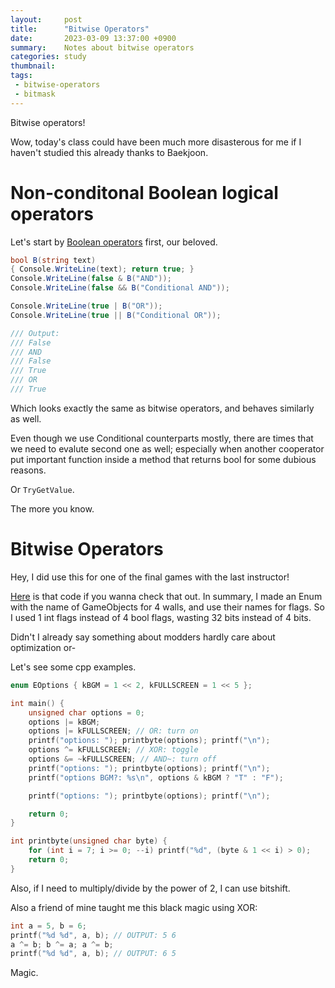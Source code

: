 ```yaml
---
layout:     post
title:      "Bitwise Operators"
date:       2023-03-09 13:37:00 +0900
summary:    Notes about bitwise operators
categories: study
thumbnail: 
tags:
 - bitwise-operators
 - bitmask
---
```


Bitwise operators!

Wow, today's class could have been much more disasterous for me
if I haven't studied this already thanks to Baekjoon.

# Non-conditonal Boolean logical operators

Let's start by [Boolean operators][BoolGuide] first, our beloved.

```csharp
bool B(string text)
{ Console.WriteLine(text); return true; }
Console.WriteLine(false & B("AND"));
Console.WriteLine(false && B("Conditional AND"));

Console.WriteLine(true | B("OR"));
Console.WriteLine(true || B("Conditional OR"));

/// Output:
/// False
/// AND
/// False
/// True
/// OR
/// True
```

Which looks exactly the same as bitwise operators, and behaves similarly as well.

Even though we use Conditional counterparts mostly,
there are times that we need to evalute second one as well;
especially when another cooperator put important function inside a method that returns bool
for some dubious reasons.

Or `TryGetValue`.

The more you know.

# Bitwise Operators

Hey, I did use this for one of the final games with the last instructor!

[Here][ShooterCode] is that code if you wanna check that out.
In summary, I made an Enum with the name of GameObjects for 4 walls,
and use their names for flags.
So I used 1 int flags instead of 4 bool flags, wasting 32 bits instead of 4 bits.

Didn't I already say something about modders hardly care about optimization or-

Let's see some cpp examples.

```cpp
enum EOptions { kBGM = 1 << 2, kFULLSCREEN = 1 << 5 };

int main() {
    unsigned char options = 0;
    options |= kBGM;
    options |= kFULLSCREEN; // OR: turn on
    printf("options: "); printbyte(options); printf("\n");
    options ^= kFULLSCREEN; // XOR: toggle
    options &= ~kFULLSCREEN; // AND~: turn off
    printf("options: "); printbyte(options); printf("\n");
    printf("options BGM?: %s\n", options & kBGM ? "T" : "F");

    printf("options: "); printbyte(options); printf("\n");

    return 0;
}

int printbyte(unsigned char byte) {
    for (int i = 7; i >= 0; --i) printf("%d", (byte & 1 << i) > 0);
    return 0;
}
```

Also, if I need to multiply/divide by the power of 2,
I can use bitshift.

Also a friend of mine taught me this black magic using XOR:

```cpp
int a = 5, b = 6;
printf("%d %d", a, b); // OUTPUT: 5 6
a ^= b; b ^= a; a ^= b;
printf("%d %d", a, b); // OUTPUT: 6 5
```

Magic.


[BoolGuide]: https://learn.microsoft.com/en-us/dotnet/csharp/language-reference/operators/boolean-logical-operators
[ShooterCode]: https://github.com/metnias/VerticalShooter/blob/main/Assets/Scripts/Player_Controller.cs#L190
